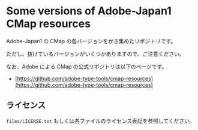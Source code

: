 # Some versions of Adobe-Japan1 CMap resources

Adobe-Japan1 の CMap の各バージョンをかき集めたリポジトリです。

ただし、抜けているバージョンがいくつかありますので、ご注意ください。

なお、Adobe による CMap の公式リポジトリは以下のページです。

- [https://github.com/adobe-type-tools/cmap-resources](https://github.com/adobe-type-tools/cmap-resources)

## ライセンス

`files/LICENSE.txt` もしくは各ファイルのライセンス表記を参照してください。
